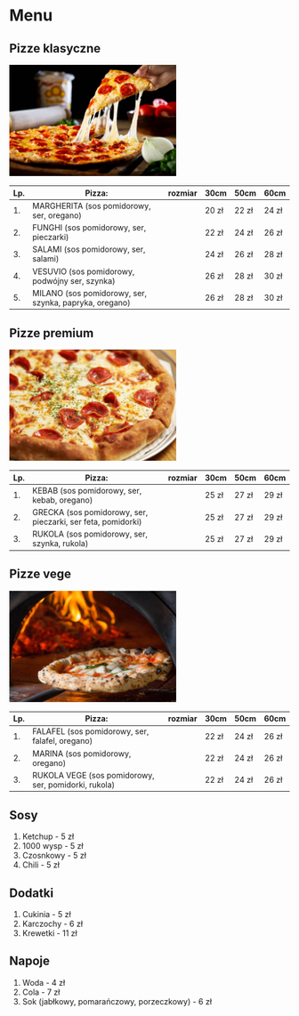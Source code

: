 # Menu

## Pizze klasyczne 

<img src ="istockphoto-1442417585-612x612.jpg" width = 300 >


|Lp.| Pizza: | rozmiar | 30cm| 50cm | 60cm |
|---|----------------------------------------------------|---|-------|-------|-------|
|1.| MARGHERITA (sos pomidorowy, ser, oregano)|               |20 zł | 22 zł | 24 zł |
|2.| FUNGHI (sos pomidorowy, ser, pieczarki) |                |22 zł | 24 zł | 26 zł |
|3.| SALAMI (sos pomidorowy, ser, salami) |                   |24 zł | 26 zł | 28 zł |
|4.| VESUVIO (sos pomidorowy, podwójny ser, szynka) |         |26 zł | 28 zł | 30 zł |
|5.| MILANO (sos pomidorowy, ser, szynka, papryka, oregano) | |26 zł | 28 zł | 30 zł |

## Pizze premium 

<img src = "istockphoto-1459715799-612x612.jpg" width = 300 >

|Lp.| Pizza: | rozmiar | 30cm| 50cm | 60cm |
|---|----------------------------------------------------|------------|------|-------|-------|
|1.| KEBAB (sos pomidorowy, ser, kebab, oregano)|                     |25 zł | 27 zł | 29 zł |
|2.| GRECKA (sos pomidorowy, ser, pieczarki, ser feta, pomidorki) |   |25 zł | 27 zł | 29 zł |
|3.| RUKOLA (sos pomidorowy, ser, szynka, rukola) |                   |25 zł | 27 zł | 29 zł |

## Pizze vege

<img src = "istockphoto-899907172-612x612.jpg" width = 300 >

|Lp.| Pizza: | rozmiar | 30cm| 50cm | 60cm |
|---|----------------------------------------------------|------------|------|-------|-------|
|1.| FALAFEL (sos pomidorowy, ser, falafel, oregano)|                 |22 zł | 24 zł | 26 zł |
|2.| MARINA (sos pomidorowy, oregano) |                               |22 zł | 24 zł | 26 zł |
|3.| RUKOLA VEGE (sos pomidorowy, ser, pomidorki, rukola) |           |22 zł | 24 zł | 26 zł |

## Sosy
1. Ketchup - 5 zł
2. 1000 wysp - 5 zł
3. Czosnkowy - 5  zł
4. Chili - 5 zł

## Dodatki
1. Cukinia - 5 zł
2. Karczochy - 6 zł
3. Krewetki - 11 zł

## Napoje
1. Woda - 4 zł
2. Cola - 7 zł
3. Sok (jabłkowy, pomarańczowy, porzeczkowy) - 6 zł

